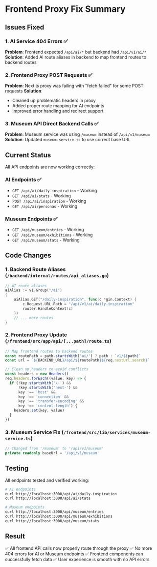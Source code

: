 # Frontend Proxy Fix Summary

## Issues Fixed

### 1. AI Service 404 Errors ✅
**Problem**: Frontend expected `/api/ai/*` but backend had `/api/v1/ai/*`
**Solution**: Added AI route aliases in backend to map frontend routes to backend routes

### 2. Frontend Proxy POST Requests ✅
**Problem**: Next.js proxy was failing with "fetch failed" for some POST requests
**Solution**: 
- Cleaned up problematic headers in proxy
- Added proper route mapping for AI endpoints
- Improved error handling and redirect support

### 3. Museum API Direct Backend Calls ✅
**Problem**: Museum service was using `/museum` instead of `/api/v1/museum`
**Solution**: Updated `museum-service.ts` to use correct base URL

## Current Status

All API endpoints are now working correctly:

### AI Endpoints ✅
- `GET /api/ai/daily-inspiration` - Working
- `GET /api/ai/stats` - Working
- `POST /api/ai/inspiration` - Working
- `GET /api/ai/personas` - Working

### Museum Endpoints ✅
- `GET /api/museum/entries` - Working
- `GET /api/museum/exhibitions` - Working
- `GET /api/museum/stats` - Working

## Code Changes

### 1. Backend Route Aliases (`/backend/internal/routes/api_aliases.go`)
```go
// AI route aliases
aiAlias := v1.Group("/ai")
{
    aiAlias.GET("/daily-inspiration", func(c *gin.Context) {
        c.Request.URL.Path = "/api/v1/ai/daily-inspiration"
        router.HandleContext(c)
    })
    // ... more routes
}
```

### 2. Frontend Proxy Update (`/frontend/src/app/api/[...path]/route.ts`)
```typescript
// Map frontend routes to backend routes
const routePath = path.startsWith('ai/') ? path : `v1/${path}`
const url = `${BACKEND_URL}/api/${routePath}${req.nextUrl.search}`

// Clean up headers to avoid conflicts
const headers = new Headers()
req.headers.forEach((value, key) => {
  if (!key.startsWith('x-') && 
      !key.startsWith('next-') && 
      key !== 'host' && 
      key !== 'connection' &&
      key !== 'transfer-encoding' &&
      key !== 'content-length') {
    headers.set(key, value)
  }
})
```

### 3. Museum Service Fix (`/frontend/src/lib/services/museum-service.ts`)
```typescript
// Changed from '/museum' to '/api/v1/museum'
private readonly baseUrl = '/api/v1/museum'
```

## Testing

All endpoints tested and verified working:
```bash
# AI endpoints
curl http://localhost:3000/api/ai/daily-inspiration
curl http://localhost:3000/api/ai/stats

# Museum endpoints  
curl http://localhost:3000/api/museum/entries
curl http://localhost:3000/api/museum/exhibitions
curl http://localhost:3000/api/museum/stats
```

## Result

✅ All frontend API calls now properly route through the proxy
✅ No more 404 errors for AI or Museum endpoints
✅ Frontend components can successfully fetch data
✅ User experience is smooth with no API errors